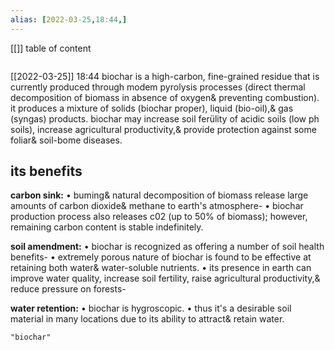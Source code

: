 ```yaml
---
alias: [2022-03-25,18:44,]
---
```

[[]]
table of content
```toc
```

[[2022-03-25]] 18:44
biochar is a high-carbon, fine-grained residue that is currently produced through modem pyrolysis processes (direct thermal decomposition of biomass in absence of oxygen& preventing combustion). 
it produces a mixture of solids (biochar proper), liquid (bio-oil),& gas (syngas) products.
biochar may increase soil ferülity of acidic soils (low ph soils), increase agricultural productivity,& provide protection against some foliar& soil-bome diseases.

## its benefits
**carbon sink:**
• buming& natural decomposition of biomass release large amounts of carbon dioxide& methane to earth's atmosphere-
• biochar production process also releases c02 (up to 50% of biomass); however, remaining carbon content is stable indefinitely.

**soil amendment:**
• biochar is recognized as offering a number of soil health benefits-
• extremely porous nature of biochar is found to be effective at retaining both water& water-soluble nutrients.
• its presence in earth can improve water quality, increase soil fertility, raise agricultural productivity,& reduce pressure on forests-

**water retention:**
• biochar is hygroscopic.
• thus it's a desirable soil material in many locations due to its ability to attract& retain water.
```query
"biochar"
```